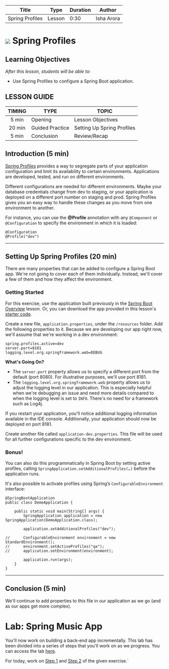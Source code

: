 | Title | Type | Duration | Author |
| -- | -- | -- | -- |
| Spring Profiles | Lesson | 0:30 | Isha Arora |

# ![](https://ga-dash.s3.amazonaws.com/production/assets/logo-9f88ae6c9c3871690e33280fcf557f33.png) Spring Profiles

## Learning Objectives

*After this lesson, students will be able to:*

- Use Spring Profiles to configure a Spring Boot application.

## LESSON GUIDE

| TIMING  | TYPE  | TOPIC  |
|:-:|---|---|
| 5 min  | Opening    | Lesson Objectives |
| 20 min | Guided Practice   | Setting Up Spring Profiles  |
| 5 min  | Conclusion | Review/Recap   |

## Introduction (5 min)

[Spring Profiles](https://docs.spring.io/spring-boot/docs/current/reference/html/boot-features-profiles.html) provides a way to segregate parts of your application configuration and limit its availability to certain environments. Applications are developed, tested, and run on different environments. 

Different configurations are needed for different environments. Maybe your database credentials change from dev to staging, or your application is deployed on a different port number on staging and prod. Spring Profiles gives you an easy way to handle these changes as you move from one environment to another. 

For instance, you can use the **@Profile** annotation with any `@Component` or `@Configuration` to specify the environment in which it is loaded:

```
@Configuration
@Profile("dev")
```

-----

## Setting Up Spring Profiles (20 min)

There are many properties that can be added to configure a Spring Boot app. We're not going to cover each of them individually. Instead, we'll cover a few of them and how they affect the environment.   

### Getting Started
  
For this exercise, use the application built previously in the [Spring Boot Overview](https://git.generalassemb.ly/GA-Cognizant/spring-boot/tree/master/spring-boot-overview-lesson) lesson. Or, you can download the app provided in this lesson's [starter code](https://git.generalassemb.ly/GA-Cognizant/spring-boot/tree/master/spring-profiles-lesson/starter-code/spring-boot-monolith).

Create a new file, `application.properties`, under the `/resources` folder. Add the following properties to it. Because we are developing our app right now, we'll assume that we're working in a dev environment:

```
spring.profiles.active=dev
server.port=8181
logging.level.org.springframework.web=DEBUG
```

**What's Going On?**

- The `server.port` property allows us to specify a different port from the default (port 8080). For illustrative purposes, we'll use port 8181. 
- The `logging.level.org.springframework.web` property allows us to adjust the logging level in our application. This is especially helpful when we're debugging an issue and need more details compared to when the logging level is set to `INFO`. There's no need for a framework such as Log4j.   

If you restart your application, you'll notice additional logging information available in the IDE console. Additionally, your application should now be deployed on port 8181. 

Create another file called `application-dev.properties`. This file will be used for all further configurations specific to the dev environment.

### Bonus!

You can also do this programmatically in Spring Boot by setting active profiles, calling `SpringApplication.setAdditionalProfiles(…​)` before the application runs. 

It's also possible to activate profiles using Spring’s `ConfigurableEnvironment` interface:

```
@SpringBootApplication
public class DemoApplication {

	public static void main(String[] args) {
		SpringApplication application = new SpringApplication(DemoApplication.class);
	
		application.setAdditionalProfiles("dev");
		
//		ConfigurableEnvironment environment = new StandardEnvironment();
//		environment.setActiveProfiles("qa");
//		application.setEnvironment(environment);
		
		application.run(args);
	}
}
```

---

## Conclusion (5 min)

We'll continue to add properties to this file in our application as we go (and as our apps get more complex).

# Lab: Spring Music App

You'll now work on building a back-end app incrementally. This lab has been divided into a series of steps that you'll work on as we progress. You can access the lab [here](https://git.generalassemb.ly/nyc-s1-1/spring-boot/tree/master/spring-boot-lab).

For today, work on [Step 1](https://git.generalassemb.ly/nyc-s1-1/spring-boot/tree/master/spring-boot-lab#step-1-spring-boot) and [Step 2](https://git.generalassemb.ly/nyc-s1-1/spring-boot/tree/master/spring-boot-lab#step-2-spring-profile) of the given exercise.`
